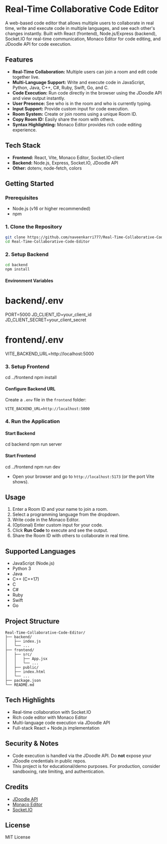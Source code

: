 
# Real-Time Collaborative Code Editor

A web-based code editor that allows multiple users to collaborate in real time, write and execute code in multiple languages, and see each other's changes instantly. Built with React (frontend), Node.js/Express (backend), Socket.IO for real-time communication, Monaco Editor for code editing, and JDoodle API for code execution.

## Features

- **Real-Time Collaboration:** Multiple users can join a room and edit code together live.
- **Multi-Language Support:** Write and execute code in JavaScript, Python, Java, C++, C#, Ruby, Swift, Go, and C.
- **Code Execution:** Run code directly in the browser using the JDoodle API and view output instantly.
- **User Presence:** See who is in the room and who is currently typing.
- **Input Support:** Provide custom input for code execution.
- **Room System:** Create or join rooms using a unique Room ID.
- **Copy Room ID:** Easily share the room with others.
- **Syntax Highlighting:** Monaco Editor provides rich code editing experience.

## Tech Stack

- **Frontend:** React, Vite, Monaco Editor, Socket.IO-client
- **Backend:** Node.js, Express, Socket.IO, JDoodle API
- **Other:** dotenv, node-fetch, colors

## Getting Started

### Prerequisites
- Node.js (v16 or higher recommended)
- npm

### 1. Clone the Repository
```sh
git clone https://github.com/naveenkarri777/Real-Time-Collaborative-Code-Editor.git
cd Real-Time-Collaborative-Code-Editor
```

### 2. Setup Backend
```sh
cd backend
npm install
```

#### Environment Variables
# backend/.env
PORT=5000
JD_CLIENT_ID=your_client_id
JD_CLIENT_SECRET=your_client_secret

# frontend/.env
VITE_BACKEND_URL=http://localhost:5000

### 3. Setup Frontend
cd ../frontend
npm install


#### Configure Backend URL
Create a `.env` file in the `frontend` folder:
```
VITE_BACKEND_URL=http://localhost:5000
```

### 4. Run the Application

#### Start Backend
cd backend
npm run server


#### Start Frontend

cd ../frontend
npm run dev

- Open your browser and go to `http://localhost:5173` (or the port Vite shows).

## Usage

1. Enter a Room ID and your name to join a room.
2. Select a programming language from the dropdown.
3. Write code in the Monaco Editor.
4. (Optional) Enter custom input for your code.
5. Click **Run Code** to execute and see the output.
6. Share the Room ID with others to collaborate in real time.

## Supported Languages
- JavaScript (Node.js)
- Python 3
- Java
- C++ (C++17)
- C
- C#
- Ruby
- Swift
- Go

## Project Structure

```
Real-Time-Collaborative-Code-Editor/
├── backend/
│   ├── index.js
│   └── ...
├── frontend/
│   ├── src/
│   │   ├── App.jsx
│   │   └── ...
│   ├── public/
│   ├── index.html
│   └── ...
├── package.json
└── README.md
```
## Tech Highlights
- Real-time collaboration with Socket.IO
- Rich code editor with Monaco Editor
- Multi-language code execution via JDoodle API
- Full-stack React + Node.js implementation


## Security & Notes
- Code execution is handled via the JDoodle API. Do **not** expose your JDoodle credentials in public repos.
- This project is for educational/demo purposes. For production, consider sandboxing, rate limiting, and authentication.

## Credits
- [JDoodle API](https://www.jdoodle.com/compiler-api)
- [Monaco Editor](https://microsoft.github.io/monaco-editor/)
- [Socket.IO](https://socket.io/)

## License
MIT License
